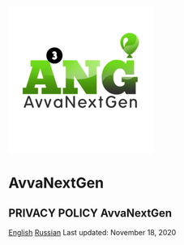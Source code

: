 ![AvvaNextGen Logo](/ang_logo.png)
# AvvaNextGen

## PRIVACY POLICY AvvaNextGen
[English](privacy_policy_en.html) [Russian](privacy_policy_ru.html)
Last updated: November 18, 2020
